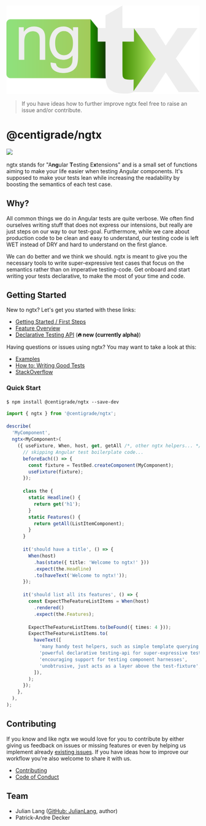 ![ngtx logo](./docs/media/logo.svg)

> If you have ideas how to further improve ngtx feel free to raise an issue and/or contribute.

# @centigrade/ngtx

![](https://github.com/Centigrade/ngtx/workflows/CI/badge.svg)

ngtx stands for "A**ng**ular **T**esting E**x**tensions" and is a small set of functions aiming to make your life easier when testing Angular components. It's supposed to make your tests lean while increasing the readability by boosting the semantics of each test case.

## Why?

All common things we do in Angular tests are quite verbose. We often find ourselves writing stuff that does not express our intensions, but really are just steps on our way to our test-goal. Furthermore, while we care about production code to be clean and easy to understand, our testing code is left WET instead of DRY and hard to understand on the first glance.

We can do better and we think we should. ngtx is meant to give you the necessary tools to write super-expressive test cases that focus on the semantics rather than on imperative testing-code. Get onboard and start writing your tests declarative, to make the most of your time and code.

## Getting Started

New to ngtx? Let's get you started with these links:

- [Getting Started / First Steps][firststeps]
- [Feature Overview][features]
- [Declarative Testing API][declarativetesting] (**🔥 new (currently alpha)**)

Having questions or issues using ngtx? You may want to take a look at this:

- [Examples][examples]
- [How to: Writing Good Tests][goodtests]
- [StackOverflow][stackoverflow]

### Quick Start

`$ npm install @centigrade/ngtx --save-dev`

```ts
import { ngtx } from '@centigrade/ngtx';

describe(
  'MyComponent',
  ngtx<MyComponent>(
    ({ useFixture, When, host, get, getAll /*, other ngtx helpers... */ }) => {
      // skipping Angular test boilerplate code...
      beforeEach(() => {
        const fixture = TestBed.createComponent(MyComponent);
        useFixture(fixture);
      });

      class the {
        static Headline() {
          return get('h1');
        }
        static Features() {
          return getAll(ListItemComponent);
        }
      }

      it('should have a title', () => {
        When(host)
          .has(state({ title: 'Welcome to ngtx!' }))
          .expect(the.Headline)
          .to(haveText('Welcome to ngtx!'));
      });

      it('should list all its features', () => {
        const ExpectTheFeatureListItems = When(host)
          .rendered()
          .expect(the.Features);

        ExpectTheFeatureListItems.to(beFound({ times: 4 }));
        ExpectTheFeatureListItems.to(
          haveText([
            'many handy test helpers, such as simple template querying via get and getAll',
            'powerful declarative testing-api for super-expressive test cases',
            'encouraging support for testing component harnesses',
            'unobtrusive, just acts as a layer above the test-fixture',
          ]),
        );
      });
    },
  ),
);
```

## Contributing

If you know and like ngtx we would love for you to contribute by either giving us feedback on issues or missing features or even by helping us implement already [existing issues](https://github.com/Centigrade/ngtx/issues). If you have ideas how to improve our workflow you're also welcome to share it with us.

- [Contributing][contributing]
- [Code of Conduct][codeofconduct]

## Team

- Julian Lang ([GitHub: JulianLang](https://github.com/JulianLang), author)
- Patrick-Andre Decker

[api]: ./docs/API.md
[contributing]: ./CONTRIBUTING.md
[codeofconduct]: ./CODE_OF_CONDUCT.md
[declarativetesting]: ./docs/DECLARATIVE_TEST_API.md
[documentation]: ./docs/DOCUMENTATION.md
[examples]: ./docs/EXAMPLES.md
[features]: ./docs/FEATURES.md
[goodtests]: ./docs/GOOD_TESTS.md
[firststeps]: ./docs/FIRST_STEPS.md
[stackoverflow]: https://stackoverflow.com/questions/tagged/ngtx
